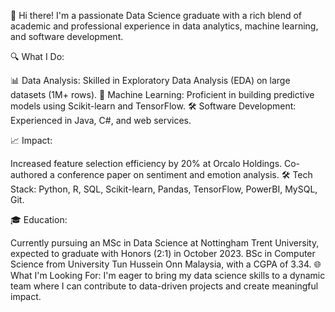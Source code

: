 👋 Hi there! I'm a passionate Data Science graduate with a rich blend of academic and professional experience in data analytics, machine learning, and software development.

🔍 What I Do:

📊 Data Analysis: Skilled in Exploratory Data Analysis (EDA) on large datasets (1M+ rows).
🤖 Machine Learning: Proficient in building predictive models using Scikit-learn and TensorFlow.
🛠 Software Development: Experienced in Java, C#, and web services.

📈 Impact:

Increased feature selection efficiency by 20% at Orcalo Holdings.
Co-authored a conference paper on sentiment and emotion analysis.
🛠 Tech Stack:
Python, R, SQL, Scikit-learn, Pandas, TensorFlow, PowerBI, MySQL, Git.

🎓 Education:

Currently pursuing an MSc in Data Science at Nottingham Trent University, expected to graduate with Honors (2:1) in October 2023.
BSc in Computer Science from University Tun Hussein Onn Malaysia, with a CGPA of 3.34.
🌐 What I'm Looking For:
I'm eager to bring my data science skills to a dynamic team where I can contribute to data-driven projects and create meaningful impact.
